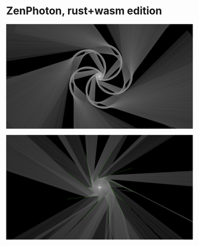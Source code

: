 
# ZenPhoton, rust+wasm edition

![](./screenshots/5-half-circle-mirrors.png)

![](./screenshot.png)
